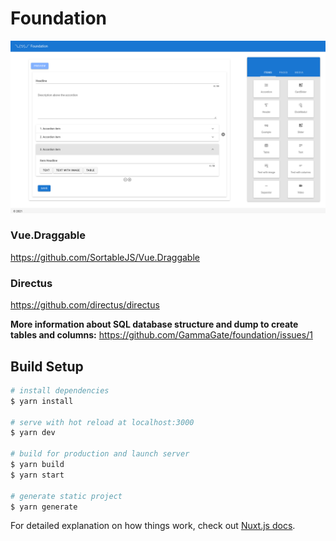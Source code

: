 # Foundation

![](assets/screenshot.png)

### Vue.Draggable

https://github.com/SortableJS/Vue.Draggable

### Directus

https://github.com/directus/directus

**More information about SQL database structure and dump to create tables and columns:** https://github.com/GammaGate/foundation/issues/1

## Build Setup

```bash
# install dependencies
$ yarn install

# serve with hot reload at localhost:3000
$ yarn dev

# build for production and launch server
$ yarn build
$ yarn start

# generate static project
$ yarn generate
```

For detailed explanation on how things work, check out [Nuxt.js docs](https://nuxtjs.org).
